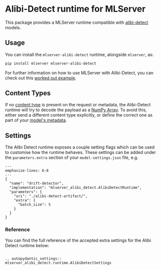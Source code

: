 # Alibi-Detect runtime for MLServer

This package provides a MLServer runtime compatible with
[alibi-detect](https://docs.seldon.io/projects/alibi-detect/en/latest/index.html)
models.

## Usage

You can install the `mlserver-alibi-detect` runtime, alongside `mlserver`, as:

```bash
pip install mlserver mlserver-alibi-detect
```

For further information on how to use MLServer with Alibi-Detect, you can check
out this [worked out example](../../docs/examples/alibi-detect/README.md).

## Content Types

If no [content type](../../docs/user-guide/content-type) is present on the
request or metadata, the Alibi-Detect runtime will try to decode the payload
as a [NumPy Array](../../docs/user-guide/content-type).
To avoid this, either send a different content type explicitly, or define the
correct one as part of your [model's
metadata](../../docs/reference/model-settings).

## Settings

The Alibi Detect runtime exposes a couple setting flags which can be used to
customise how the runtime behaves.
These settings can be added under the `parameters.extra` section of your
`model-settings.json` file, e.g.

```{code-block} json
---
emphasize-lines: 6-8
---
{
  "name": "drift-detector",
  "implementation": "mlserver_alibi_detect.AlibiDetectRuntime",
  "parameters": {
    "uri": "./alibi-detect-artifact/",
    "extra": {
      "batch_size": 5
    }
  }
}
```

### Reference

You can find the full reference of the accepted extra settings for the Alibi
Detect runtime below:

```{eval-rst}

.. autopydantic_settings:: mlserver_alibi_detect.runtime.AlibiDetectSettings
```
